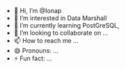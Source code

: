 - 👋 Hi, I’m @Ionap
- 👀 I’m interested in Data Marshall
- 🌱 I’m currently learning PostGreSQL, 
- 💞️ I’m looking to collaborate on ...
- 📫 How to reach me ...
- 😄 Pronouns: ...
- ⚡ Fun fact: ...

<!---
Ionap/Ionap is a ✨ special ✨ repository because its `README.md` (this file) appears on your GitHub profile.
You can click the Preview link to take a look at your changes.
--->
